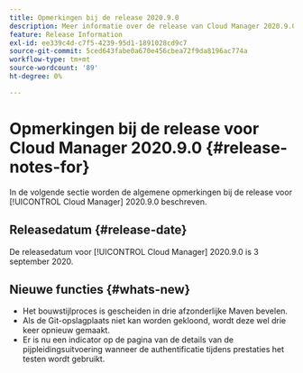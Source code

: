 ```yaml
---
title: Opmerkingen bij de release 2020.9.0
description: Meer informatie over de release van Cloud Manager 2020.9.0
feature: Release Information
exl-id: ee339c4d-c7f5-4239-95d1-1891028cd9c7
source-git-commit: 5ced643fabe0a670e456cbea72f9da8196ac774a
workflow-type: tm+mt
source-wordcount: '89'
ht-degree: 0%

---
```


# Opmerkingen bij de release voor Cloud Manager 2020.9.0 {#release-notes-for}

In de volgende sectie worden de algemene opmerkingen bij de release voor [!UICONTROL Cloud Manager] 2020.9.0 beschreven.

## Releasedatum {#release-date}

De releasedatum voor [!UICONTROL Cloud Manager] 2020.9.0 is 3 september 2020.

## Nieuwe functies {#whats-new}

* Het bouwstijlproces is gescheiden in drie afzonderlijke Maven bevelen.
* Als de Git-opslagplaats niet kan worden gekloond, wordt deze wel drie keer opnieuw gemaakt.
* Er is nu een indicator op de pagina van de details van de pijpleidingsuitvoering wanneer de authentificatie tijdens prestaties het testen wordt gebruikt.
